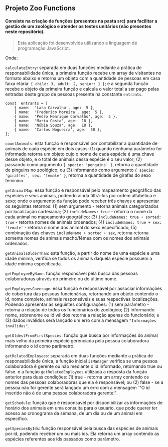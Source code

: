 ## Projeto Zoo Functions

#### Consiste na criação de funções (presentes na pasta src) para facilitar a gestão de um zoológico e atender os testes unitários (não presentes neste repositório).
> Esta aplicação foi desenvolvida utilizando a linguagem de programação JavaScript.

Onde: 

`calculateEntry`: separada em duas funções mediante a prática de responsabilidade única, a primeira função recebe um array de visitantes no formato abaixo e retorna um objeto com a quantidade de pessoas em casa faixa etária: `{ child: 3, adult: 2, senior: 1 }`; e a segunda função recebe o objeto da primeira função e calcula o valor total a ser pago pelas entradas deste grupo de pessoas presente na constante `entrants`.

```
const  entrants = [
	{ name:  'Lara Carvalho', age:  5 },
	{ name:  'Frederico Moreira', age:  5 },
	{ name:  'Pedro Henrique Carvalho', age:  5 },
	{ name:  'Maria Costa', age:  18 },
	{ name:  'Núbia Souza', age:  18 },
	{ name:  'Carlos Nogueira', age:  50 },
];
```

`countAnimals`: esta função é responsável por contabilizar a quantidade de animais de cada espécie em dois casos: (1) quando nenhuma parâmetro for informado retorna um objeto cujo o nome de cada espécie é uma chave desse objeto, e o total de animais dessa espécie é o seu valor; (2) passando como argumento `{ specie: 'penguins' }`, retorna a quantidade de pinguins no zoológico; ou (3) informando como argumento `{ specie: 'giraffes', sex: 'female' }`, retorna a quantidade de girafas do sexo feminino.

`getAnimalMap`: essa função é responsável pelo mapeamento geográfico das espécies e seus animais, podendo ainda filtrá-los por ordem alfabética e sexo; onde o argumento da função pode receber três chaves e apresentar os seguintes retornos: (1) sem argumento - retorna animais categorizados por localização cartesiana; (2) `includeNames: true` - retorna o nome da cada animal no mapeamento geográfico; (3) `includeNames: true + sorted: true` - retorna nomes de animais ordenados; (4) `includeNames: true + sex: 'female'` - retorna o nome dos animal do sexo especificado; (5) combinação das chaves `includeName + sorted + sex`, retorna retorna somente nomes de animais macho/fêmea com os nomes dos animais ordenados.

`getAnimalsOlderThan`: esta função, a partir do nome de uma espécie e uma idade mínima, verifica se todos os animais daquela espécie possuem a idade mínima especificada.

`getEmployeeByName`: função responsável pela busca das pessoas colaboradoras através do primeiro ou do último nome.

`getEmployeesCoverage`: essa função é responsável por associar informações de cobertura das pessoas funcionárias, retornando um objeto contendo o id, nome completo, animais responsáveis e suas respectivas localizações. Podendo apresentar as seguintes configurações: (1) sem parâmetro - retorna a relação de todos os funcionários do zoológico; (2) informando nome, sobrenome ou id válidos retorna a relação apenas do funcionário; e (3) dados inválidos será lançado um erro com a mensagem `"Informações inválidas"`.

`getOldestFromFirstSpecies`: função que busca por informações do animal mais velho da primeira espécie gerenciada pela pessoa colaboradora informando o id como parâmetro.

`getRelatedEmployees`: separada em duas funções mediante a prática de responsabilidade única, a função inicial `isManager` verifica se uma pessoa colaboradora é gerente ou não mediante o id informado, retornando true ou false. e a função `getRelatedEmployees` utilizada a resposta da função anterior para duas condições: (1) true - retorna um array contendo os nomes das pessoas colaboradoras que ela é responsável; ou (2) false - se a pessoa não for gerente será lançado um erro com a mensagem `"O id inserido não é de uma pessoa colaboradora gerente!".

`getSchedule`: função que é responsável por disponibilizar as informações de horário dos animais em uma consulta para o usuário, que pode querer ter acesso ao cronograma da semana, de um dia ou de um animal em específico.

`getSpeciesByIds`: função responsável pela busca das espécies de animais por id, podendo receber um ou mais ids. Ela retorna um array contendo as espécies referentes aos ids passados como parâmetro.

